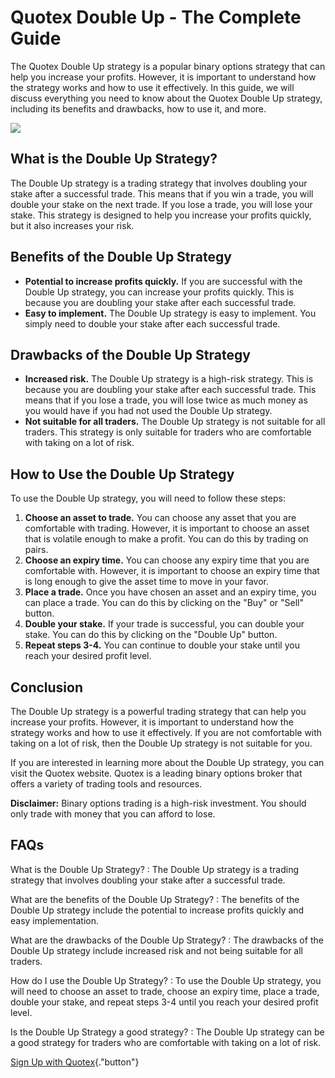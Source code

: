 # Quotex Double Up - The Complete Guide

The Quotex Double Up strategy is a popular binary options strategy that
can help you increase your profits. However, it is important to
understand how the strategy works and how to use it effectively. In this
guide, we will discuss everything you need to know about the Quotex
Double Up strategy, including its benefits and drawbacks, how to use it,
and more.

[![](https://static.quotex.io/files/4_en/300_250.jpg)](https://traff.sbs/brokerqxlid)

## What is the Double Up Strategy?

The Double Up strategy is a trading strategy that involves doubling your
stake after a successful trade. This means that if you win a trade, you
will double your stake on the next trade. If you lose a trade, you will
lose your stake. This strategy is designed to help you increase your
profits quickly, but it also increases your risk.

## Benefits of the Double Up Strategy

-   **Potential to increase profits quickly.** If you are successful
    with the Double Up strategy, you can increase your profits quickly.
    This is because you are doubling your stake after each successful
    trade.
-   **Easy to implement.** The Double Up strategy is easy to implement.
    You simply need to double your stake after each successful trade.

## Drawbacks of the Double Up Strategy

-   **Increased risk.** The Double Up strategy is a high-risk strategy.
    This is because you are doubling your stake after each successful
    trade. This means that if you lose a trade, you will lose twice as
    much money as you would have if you had not used the Double Up
    strategy.
-   **Not suitable for all traders.** The Double Up strategy is not
    suitable for all traders. This strategy is only suitable for traders
    who are comfortable with taking on a lot of risk.

## How to Use the Double Up Strategy

To use the Double Up strategy, you will need to follow these steps:

1.  **Choose an asset to trade.** You can choose any asset that you are
    comfortable with trading. However, it is important to choose an
    asset that is volatile enough to make a profit. You can do this by
    trading on pairs.
2.  **Choose an expiry time.** You can choose any expiry time that you
    are comfortable with. However, it is important to choose an expiry
    time that is long enough to give the asset time to move in your
    favor.
3.  **Place a trade.** Once you have chosen an asset and an expiry time,
    you can place a trade. You can do this by clicking on the
    "Buy" or "Sell" button.
4.  **Double your stake.** If your trade is successful, you can double
    your stake. You can do this by clicking on the "Double Up"
    button.
5.  **Repeat steps 3-4.** You can continue to double your stake until
    you reach your desired profit level.

## Conclusion

The Double Up strategy is a powerful trading strategy that can help you
increase your profits. However, it is important to understand how the
strategy works and how to use it effectively. If you are not comfortable
with taking on a lot of risk, then the Double Up strategy is not
suitable for you.

If you are interested in learning more about the Double Up strategy, you
can visit the Quotex website. Quotex is a leading binary options broker
that offers a variety of trading tools and resources.

**Disclaimer:** Binary options trading is a high-risk investment. You
should only trade with money that you can afford to lose.

## FAQs

What is the Double Up Strategy?
:   The Double Up strategy is a trading strategy that involves doubling
    your stake after a successful trade.

What are the benefits of the Double Up Strategy?
:   The benefits of the Double Up strategy include the potential to
    increase profits quickly and easy implementation.

What are the drawbacks of the Double Up Strategy?
:   The drawbacks of the Double Up strategy include increased risk and
    not being suitable for all traders.

How do I use the Double Up Strategy?
:   To use the Double Up strategy, you will need to choose an asset to
    trade, choose an expiry time, place a trade, double your stake, and
    repeat steps 3-4 until you reach your desired profit level.

Is the Double Up Strategy a good strategy?
:   The Double Up strategy can be a good strategy for traders who are
    comfortable with taking on a lot of risk.

[Sign Up with
Quotex](\%22https://traff.sbs/brokerqxsignup\%22){."button"}

